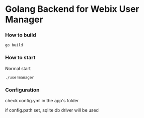 Golang Backend for Webix User Manager
==================

### How to build

```shell script
go build
```


### How to start

Normal start
```shell script
./usermanager
```


### Configuration

check config.yml in the app's folder

if config.path set, sqlite db driver will be used


